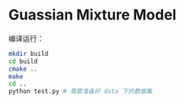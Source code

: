 # Guassian Mixture Model

编译运行：

```bash
mkdir build
cd build
cmake ..
make
cd ..
python test.py # 需要准备好 data 下的数据集
```